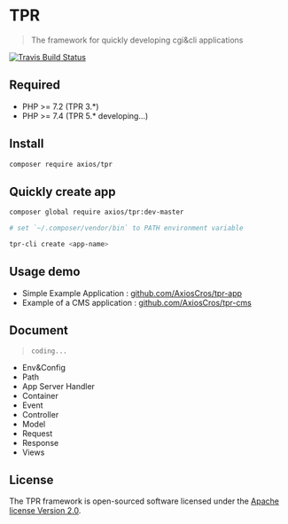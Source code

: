 # TPR

> The framework for quickly developing cgi&cli applications

[![Travis Build Status](https://travis-ci.com/AxiosCros/tpr.svg?branch=master&status=unknown)](https://travis-ci.com/AxiosCros/tpr)

## Required

- PHP >= 7.2  (TPR 3.*)
- PHP >= 7.4  (TPR 5.* developing...)

## Install

```bash
composer require axios/tpr
```

## Quickly create app

```bash
composer global require axios/tpr:dev-master

# set `~/.composer/vendor/bin` to PATH environment variable

tpr-cli create <app-name>
```

## Usage demo

- Simple Example Application   : [github.com/AxiosCros/tpr-app](https://github.com/AxiosCros/tpr-app)
- Example of a CMS application : [github.com/AxiosCros/tpr-cms](https://github.com/AxiosCros/tpr-cms)

## Document

> `coding...`

- Env&Config
- Path
- App Server Handler
- Container
- Event
- Controller
- Model
- Request
- Response
- Views

## License

The TPR framework is open-sourced software licensed under the [Apache license Version 2.0](http://www.apache.org/licenses/LICENSE-2.0).
